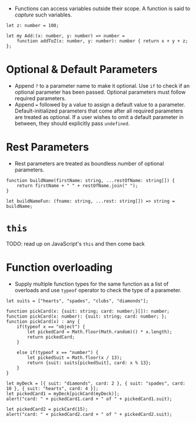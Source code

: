 * Functions can access variables outside their scope. A function is said to
	*capture* such variables.
```
let z: number = 100;

let my Add:(x: number, y: number) => number =
	function addToZ(x: number, y: number): number { return x + y + z; };
```

# Optional & Default Parameters
* Append `?` to a parameter name to make it optional. Use `if` to check if an
	optional parameter has been passed. Optional parameters must follow required
	parameters.
* Append `=` followed by a value to assign a default value to a parameter.
	Default-initialized parameters that come after all required parameters are
	treated as optional. If a user wishes to omit a default parameter in
	between, they should explicitly pass `undefined`.
# Rest Parameters
* Rest parameters are treated as boundless number of optional parameters.
```
function buildName(firstName: string, ...restOfName: string[]) {
    return firstName + " " + restOfName.join(" ");
}

let buildNameFun: (fname: string, ...rest: string[]) => string = buildName;
```
# `this`
TODO: read up on JavaScript's `this` and then come back
# Function overloading
* Supply multiple function types for the same function as a list of overloads
	and use `typeof` operator to check the type of a parameter.
```
let suits = ["hearts", "spades", "clubs", "diamonds"];

function pickCard(x: {suit: string; card: number;}[]): number;
function pickCard(x: number): {suit: string; card: number; };
function pickCard(x) : any {
	if(typeof x == "object") {
		let pickedCard = Math.floor(Math.random)() * x.length);
		return pickedCard;
	}

	else if(typeof x == "number") {
		let pickedSuit = Math.floor(x / 13);
		return {suit: suits[pickedSuit], card: x % 13};
	}
}

let myDeck = [{ suit: "diamonds", card: 2 }, { suit: "spades", card: 10 }, { suit: "hearts", card: 4 }];
let pickedCard1 = myDeck[pickCard(myDeck)];
alert("card: " + pickedCard1.card + " of " + pickedCard1.suit);

let pickedCard2 = pickCard(15);
alert("card: " + pickedCard2.card + " of " + pickedCard2.suit);
```
